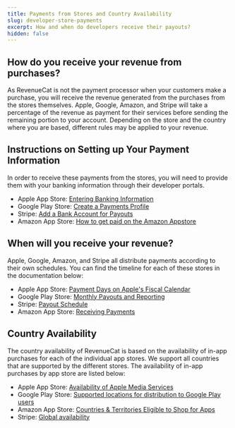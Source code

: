 ```yaml
---
title: Payments from Stores and Country Availability
slug: developer-store-payments
excerpt: How and when do developers receive their payouts?
hidden: false
---
```


## How do you receive your revenue from purchases?

As RevenueCat is not the payment processor when your customers make a purchase, you will receive the revenue generated from the purchases from the stores themselves. Apple, Google, Amazon, and Stripe will take a percentage of the revenue as payment for their services before sending the remaining portion to your account. Depending on the store and the country where you are based, different rules may be applied to your revenue.

## Instructions on Setting up Your Payment Information

In order to receive these payments from the stores, you will need to provide them with your banking information through their developer portals.

- Apple App Store: [Entering Banking Information](https://developer.apple.com/help/app-store-connect/manage-banking-information/enter-banking-information)
- Google Play Store: [Create a Payments Profile](https://support.google.com/paymentscenter/answer/7161426?hl=en)
- Stripe: [Add a Bank Account for Payouts](https://support.stripe.com/questions/add-a-bank-account-for-payouts)
- Amazon App Store: [How to get paid on the Amazon Appstore](https://developer.amazon.com/apps-and-games/blogs/2024/06/getting-paid-on-amazon-appstore)

## When will you receive your revenue?

Apple, Google, Amazon, and Stripe all distribute payments according to their own schedules. You can find the timeline for each of these stores in the documentation below:

- Apple App Store: [Payment Days on Apple's Fiscal Calendar](https://www.revenuecat.com/blog/growth/apple-fiscal-calendar-year-payment-dates/)
- Google Play Store: [Monthly Payouts and Reporting](https://support.google.com/googleplay/android-developer/answer/137997)
- Stripe: [Payout Schedule](https://docs.stripe.com/payouts#payout-schedule)
- Amazon App Store: [Receiving Payments](https://developer.amazon.com/docs/reports-promo/payments-understand.html#receiving-payments)

## Country Availability

The country availability of RevenueCat is based on the availability of in-app purchases for each of the individual app stores. We support all countries that are supported by the different stores. The availability of in-app purchases by app store are listed below:

- Apple App Store: [Availability of Apple Media Services](https://support.apple.com/en-us/118205)
- Google Play Store: [Supported locations for distribution to Google Play users](https://play.google.com/supported-locations/?hl=en&sjid=15964040598086024356-NA)
- Amazon App Store: [Countries & Territories Eligible to Shop for Apps](https://www.amazon.com/gp/help/customer/display.html?nodeId=GSXRFWKVKXYMK8GS)
- Stripe: [Global availability](https://stripe.com/global)
